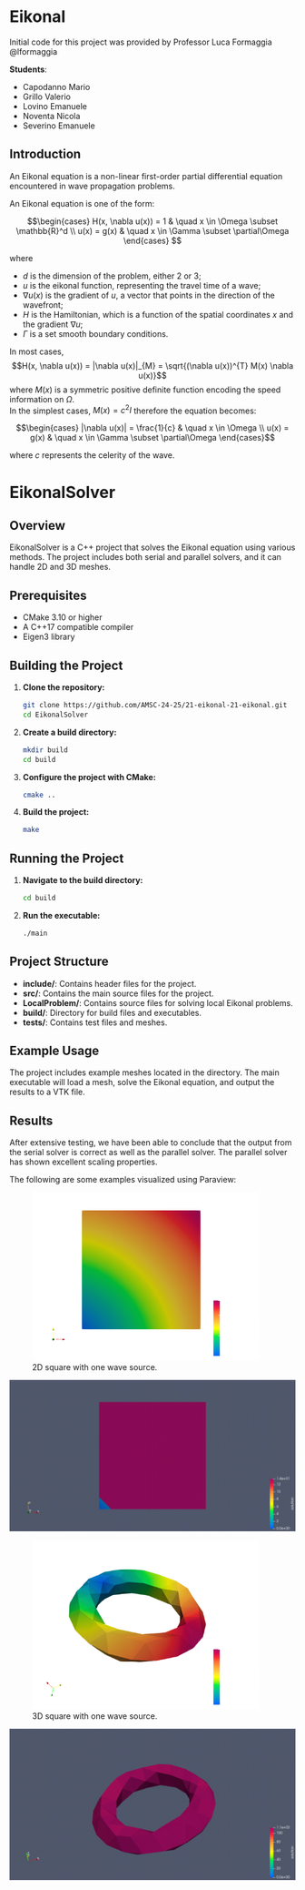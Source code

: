 # Eikonal

Initial code for this project was provided by Professor Luca Formaggia @lformaggia

**Students**:
- Capodanno Mario
- Grillo Valerio
- Lovino Emanuele
- Noventa Nicola
- Severino Emanuele

## Introduction
An Eikonal equation is a non-linear first-order partial differential equation 
encountered in wave propagation problems. <br>

An Eikonal equation is one of the form:

$$\begin{cases} 
H(x, \nabla u(x)) = 1 & \quad x \in \Omega \subset \mathbb{R}^d \\  
u(x) = g(x) & \quad x \in \Gamma \subset \partial\Omega 
\end{cases} $$

where 
- $d$ is the dimension of the problem, either 2 or 3;
- $u$ is the eikonal function, representing the travel time of a wave;
- $\nabla u(x)$ is the gradient of $u$, a vector that points in the direction of the wavefront;
- $H$ is the Hamiltonian, which is a function of the spatial coordinates $x$ and the gradient $\nabla u$;
- $\Gamma$ is a set smooth boundary conditions.

In most cases, 
$$H(x, \nabla u(x)) = |\nabla u(x)|_{M} = \sqrt{(\nabla u(x))^{T} M(x) \nabla u(x)}$$
where $M(x)$ is a symmetric positive definite function encoding the speed information on $\Omega$. <br> 
In the simplest cases, $M(x) = c^2 I$ therefore the equation becomes:

$$\begin{cases}
|\nabla u(x)| = \frac{1}{c} & \quad x \in \Omega \\  
u(x) = g(x) & \quad x \in \Gamma \subset \partial\Omega
\end{cases}$$

where $c$ represents the celerity of the wave.



# EikonalSolver

## Overview

EikonalSolver is a C++ project that solves the Eikonal equation using various methods. The project includes both serial and parallel solvers, and it can handle 2D and 3D meshes.

## Prerequisites

- CMake 3.10 or higher
- A C++17 compatible compiler
- Eigen3 library

## Building the Project

1. **Clone the repository:**

    ```sh
    git clone https://github.com/AMSC-24-25/21-eikonal-21-eikonal.git
    cd EikonalSolver
    ```

2. **Create a build directory:**

    ```sh
    mkdir build
    cd build
    ```

3. **Configure the project with CMake:**

    ```sh
    cmake ..
    ```

4. **Build the project:**

    ```sh
    make
    ```

## Running the Project

1. **Navigate to the build directory:**

    ```sh
    cd build
    ```

2. **Run the executable:**

    ```sh
    ./main
    ```

## Project Structure

- **include/**: Contains header files for the project.
- **src/**: Contains the main source files for the project.
- **LocalProblem/**: Contains source files for solving local Eikonal problems.
- **build/**: Directory for build files and executables.
- **tests/**: Contains test files and meshes.

## Example Usage

The project includes example meshes located in the  directory. The main executable will load a mesh, solve the Eikonal equation, and output the results to a VTK file.

## Results
After extensive testing, we have been able to conclude that the output from the serial solver is correct as well as the
parallel solver. The parallel solver has shown excellent scaling properties. <br>

The following are some examples visualized using Paraview:
<figure>
    <img src="images/solution2D.png" width="400"
         alt="Square, one source">
    <figcaption>2D square with one wave source.</figcaption>
</figure>

![2D Animation](images/animation2D.gif)

<figure>
    <img src="images/solution3D.png" width="400"
         alt="Torus, one source">
    <figcaption>3D square with one wave source.</figcaption>
</figure>

![3D Animation](images/animation3D.gif)


<br>


